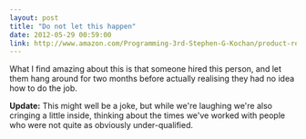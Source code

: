 ```yaml
---
layout: post
title: "Do not let this happen"
date: 2012-05-29 00:59:00
link: http://www.amazon.com/Programming-3rd-Stephen-G-Kochan/product-reviews/0672326663/ref=cm_cr_pr_viewpnt_sr_1?ie=UTF8&showViewpoints=0&filterBy=addOneStar
---
```

What I find amazing about this is that someone hired this person, and let them hang around for two months before actually realising they had no idea how to do the job.

**Update:** This might well be a joke, but while we're laughing we're also cringing a little inside, thinking about the times we've worked with people who were not quite as obviously under-qualified.
